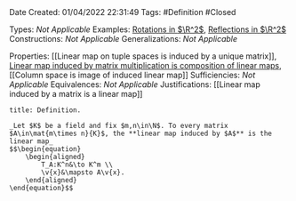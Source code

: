 <br />
<br />

Date Created: 01/04/2022 22:31:49
Tags: #Definition #Closed 

Types: _Not Applicable_
Examples: [Rotations in $\R^2$](Rotations%20in%20R2.md), [Reflections in $\R^2$](Reflections%20in%20R2.md)
Constructions: _Not Applicable_
Generalizations: _Not Applicable_

Properties: [[Linear map on tuple spaces is induced by a unique matrix]], [Linear map induced by matrix multiplication is composition of linear maps](Linear%20map%20induced%20by%20matrix%20multiplication%20is%20composition%20of%20linear%20maps.md), [[Column space is image of induced linear map]]
Sufficiencies: _Not Applicable_
Equivalences: _Not Applicable_
Justifications: [[Linear map induced by a matrix is a linear map]]

``` ad-Definition
title: Definition.

_Let $K$ be a field and fix $m,n\in\N$. To every matrix $A\in\mat{m\times n}{K}$, the **linear map induced by $A$** is the linear map_
$$\begin{equation}
    \begin{aligned}
        T_A:K^n&\to K^m \\
        \v{x}&\mapsto A\v{x}.
    \end{aligned}
\end{equation}$$

```
